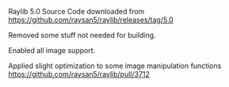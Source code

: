 
Raylib 5.0 Source Code downloaded from https://github.com/raysan5/raylib/releases/tag/5.0

Removed some stuff not needed for building.

Enabled all image support.

Applied slight optimization to some image manipulation functions https://github.com/raysan5/raylib/pull/3712
